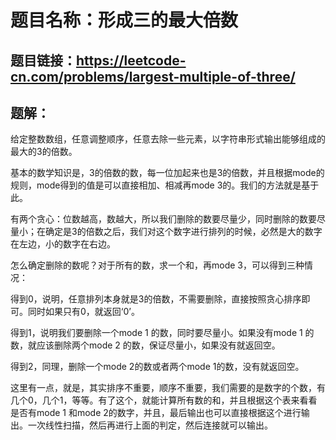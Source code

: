 # 题目名称：形成三的最大倍数

## 题目链接：https://leetcode-cn.com/problems/largest-multiple-of-three/


## 题解：

给定整数数组，任意调整顺序，任意去除一些元素，以字符串形式输出能够组成的最大的3的倍数。

基本的数学知识是，3的倍数的数，每一位加起来也是3的倍数，并且根据mode的规则，mode得到的值是可以直接相加、相减再mode 3的。我们的方法就是基于此。

有两个贪心：位数越高，数越大，所以我们删除的数要尽量少，同时删除的数要尽量小；在确定是3的倍数之后，我们对这个数字进行排列的时候，必然是大的数字在左边，小的数字在右边。

怎么确定删除的数呢？对于所有的数，求一个和，再mode 3，可以得到三种情况：

得到0，说明，任意排列本身就是3的倍数，不需要删除，直接按照贪心排序即可。同时如果只有0，就返回‘0’。

得到1，说明我们要删除一个mode 1 的数，同时要尽量小。如果没有mode 1 的数，就应该删除两个mode 2 的数，保证尽量小，如果没有就返回空。

得到2，同理，删除一个mode 2的数或者两个mode 1的数，没有就返回空。

这里有一点，就是，其实排序不重要，顺序不重要，我们需要的是数字的个数，有几个0，几个1，等等。有了这个，就能计算所有数的和，并且根据这个表来看看是否有mode 1 和mode 2的数字，并且，最后输出也可以直接根据这个进行输出。一次线性扫描，然后再进行上面的判定，然后连接就可以输出。